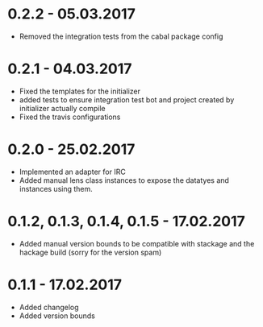 # 0.2.2 - 05.03.2017

- Removed the integration tests from the cabal package config

# 0.2.1 - 04.03.2017

- Fixed the templates for the initializer
- added tests to ensure integration test bot and project created by initializer actually compile
- Fixed the travis configurations

# 0.2.0 - 25.02.2017

- Implemented an adapter for IRC
- Added manual lens class instances to expose the datatyes and instances using them.

# 0.1.2, 0.1.3, 0.1.4, 0.1.5 - 17.02.2017

- Added manual version bounds to be compatible with stackage and the hackage build (sorry for the version spam)

# 0.1.1 - 17.02.2017

- Added changelog
- Added version bounds
